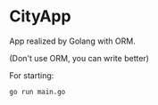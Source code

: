 # CityApp
App realized by Golang with ORM.
<p>(Don't use ORM, you can write better)</p>

<p>For starting:</p>

```
go run main.go
```

